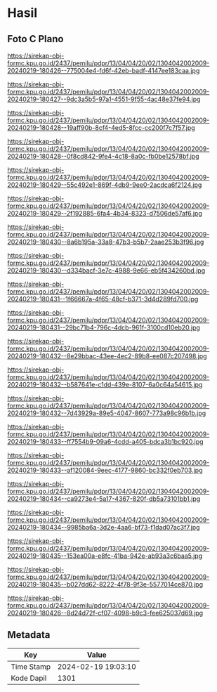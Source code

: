 # Hasil

## Foto C Plano

https://sirekap-obj-formc.kpu.go.id/2437/pemilu/pdpr/13/04/04/20/02/1304042002009-20240219-180426--775004e4-fd6f-42eb-badf-4147ee183caa.jpg

https://sirekap-obj-formc.kpu.go.id/2437/pemilu/pdpr/13/04/04/20/02/1304042002009-20240219-180427--9dc3a5b5-97a1-4551-9f55-4ac48e37fe94.jpg

https://sirekap-obj-formc.kpu.go.id/2437/pemilu/pdpr/13/04/04/20/02/1304042002009-20240219-180428--19aff90b-8cf4-4ed5-8fcc-cc200f7c7f57.jpg

https://sirekap-obj-formc.kpu.go.id/2437/pemilu/pdpr/13/04/04/20/02/1304042002009-20240219-180428--0f8cd842-9fe4-4c18-8a0c-fb0be12578bf.jpg

https://sirekap-obj-formc.kpu.go.id/2437/pemilu/pdpr/13/04/04/20/02/1304042002009-20240219-180429--55c492e1-869f-4db9-9ee0-2acdca6f2124.jpg

https://sirekap-obj-formc.kpu.go.id/2437/pemilu/pdpr/13/04/04/20/02/1304042002009-20240219-180429--2f192885-6fa4-4b34-8323-d7506de57af6.jpg

https://sirekap-obj-formc.kpu.go.id/2437/pemilu/pdpr/13/04/04/20/02/1304042002009-20240219-180430--8a6b195a-33a8-47b3-b5b7-2aae253b3f96.jpg

https://sirekap-obj-formc.kpu.go.id/2437/pemilu/pdpr/13/04/04/20/02/1304042002009-20240219-180430--d334bacf-3e7c-4988-9e66-eb5f434260bd.jpg

https://sirekap-obj-formc.kpu.go.id/2437/pemilu/pdpr/13/04/04/20/02/1304042002009-20240219-180431--1f66667a-4f65-48cf-b371-3d4d289fd700.jpg

https://sirekap-obj-formc.kpu.go.id/2437/pemilu/pdpr/13/04/04/20/02/1304042002009-20240219-180431--29bc71b4-796c-4dcb-961f-3100cd10eb20.jpg

https://sirekap-obj-formc.kpu.go.id/2437/pemilu/pdpr/13/04/04/20/02/1304042002009-20240219-180432--8e29bbac-43ee-4ec2-89b8-ee087c207498.jpg

https://sirekap-obj-formc.kpu.go.id/2437/pemilu/pdpr/13/04/04/20/02/1304042002009-20240219-180432--b587641e-c1dd-439e-8107-6a0c64a54615.jpg

https://sirekap-obj-formc.kpu.go.id/2437/pemilu/pdpr/13/04/04/20/02/1304042002009-20240219-180432--7d43929a-89e5-4047-8607-773a98c96b1b.jpg

https://sirekap-obj-formc.kpu.go.id/2437/pemilu/pdpr/13/04/04/20/02/1304042002009-20240219-180433--ff7554b9-09a6-4cdd-a405-bdca3b1bc920.jpg

https://sirekap-obj-formc.kpu.go.id/2437/pemilu/pdpr/13/04/04/20/02/1304042002009-20240219-180433--af120084-9eec-4177-9860-bc332f0eb703.jpg

https://sirekap-obj-formc.kpu.go.id/2437/pemilu/pdpr/13/04/04/20/02/1304042002009-20240219-180434--ca9273e4-5a17-4367-820f-db5a73101bb1.jpg

https://sirekap-obj-formc.kpu.go.id/2437/pemilu/pdpr/13/04/04/20/02/1304042002009-20240219-180434--9985ba6a-3d2e-4aa6-bf73-f1dad07ac3f7.jpg

https://sirekap-obj-formc.kpu.go.id/2437/pemilu/pdpr/13/04/04/20/02/1304042002009-20240219-180435--153ea00a-e8fc-41ba-942e-ab93a3c6baa5.jpg

https://sirekap-obj-formc.kpu.go.id/2437/pemilu/pdpr/13/04/04/20/02/1304042002009-20240219-180435--b027dd62-8222-4f78-9f3e-5577014ce870.jpg

https://sirekap-obj-formc.kpu.go.id/2437/pemilu/pdpr/13/04/04/20/02/1304042002009-20240219-180426--8d24d72f-cf07-4098-b9c3-fee625037d69.jpg


## Metadata

| Key        | Value               |
| ---------- | ------------------- |
| Time Stamp | 2024-02-19 19:03:10 |
| Kode Dapil | 1301                |



